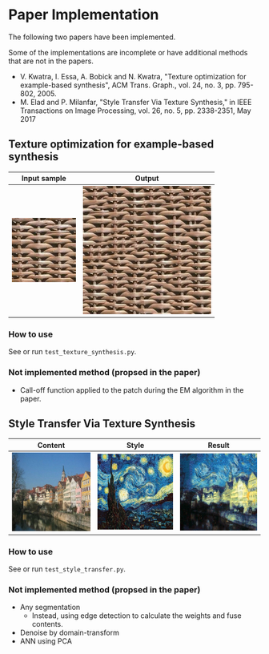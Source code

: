 # Paper Implementation
The following two papers have been implemented.

Some of the implementations are incomplete or have additional methods that are not in the papers.

- V. Kwatra, I. Essa, A. Bobick and N. Kwatra, "Texture optimization for example-based synthesis", ACM Trans. Graph., vol. 24, no. 3, pp. 795-802, 2005.
- M. Elad and P. Milanfar, "Style Transfer Via Texture Synthesis," in IEEE Transactions on Image Processing, vol. 26, no. 5, pp. 2338-2351, May 2017

## Texture optimization for example-based synthesis
| Input sample | Output |
----| ---- 
|![input_sample](test_images/texture_synthesis/input_sample/wara.jpg "input_sample") | ![output](test_images/texture_synthesis/output/wara.jpg "output")|

### How to use
See or run `test_texture_synthesis.py`.

### Not implemented method (propsed in the paper)
- Call-off function applied to the patch during the EM algorithm in the paper.

## Style Transfer Via Texture Synthesis
| Content | Style | Result |
----| ---- | ----
| <img src="test_images/style_transfer/content/city_river.jpg" width="200"/> | <img src="test_images/style_transfer/style/van_gogh_starry.jpg" width="200"/> | <img src="test_images/style_transfer/output/result.jpg" width="200"/>|

### How to use
See or run `test_style_transfer.py`.

### Not implemented method (propsed in the paper)
- Any segmentation
    - Instead, using edge detection to calculate the weights and fuse contents.
- Denoise by domain-transform
- ANN using PCA
